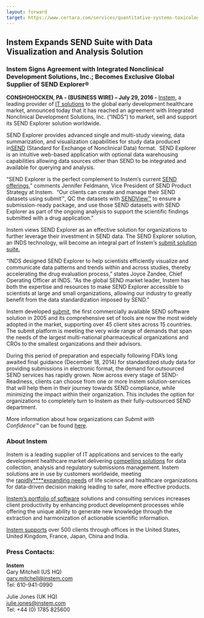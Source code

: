 ```yaml
---
layout: forward
target: https://www.certara.com/services/quantitative-systems-toxicology-safety/
--- 
```


Instem Expands SEND Suite with Data Visualization and Analysis Solution
-----------------------------------------------------------------------

### Instem Signs Agreement with Integrated Nonclinical Development Solutions, Inc.; Becomes Exclusive Global Supplier of SEND Explorer®

**CONSHOHOCKEN, PA - (BUSINESS WIRE) – July 29, 2016 -**
[Instem](http://www.instem.com/), a leading provider
of<span class="Apple-converted-space"> </span>[IT
solutions](http://www.instem.com/solutions)<span class="Apple-converted-space"> </span>to
the global early development healthcare market, announced today that it
has reached an agreement with Integrated Nonclinical Development
Solutions, Inc. (“INDS”) to market, sell and support its SEND Explorer
solution worldwide.

SEND Explorer provides advanced single and multi-study viewing, data
summarization, and visualization capabilities for study data produced
in[SEND](http://www.instem.com/industries/send.php)<span class="Apple-converted-space"> </span>(Standard
for Exchange of Nonclinical Data) format.  SEND Explorer is an intuitive
web-based application with optional data warehousing capabilities
allowing data sources other than SEND to be integrated and available for
querying and analysis.  

“SEND Explorer is the perfect complement to Instem’s
current<span class="Apple-converted-space"> </span>[SEND
offerings](http://www.instem.com/solutions/submit/index.php),” comments
Jennifer Feldmann, Vice President of SEND Product Strategy at Instem. 
“Our clients can create and manage their SEND datasets using submit™, QC
the datasets
with<span class="Apple-converted-space"> </span>[SENDView™](http://www.instem.com/solutions/sendview/)<span class="Apple-converted-space"> </span>to
ensure a submission-ready package, and use those SEND datasets with SEND
Explorer as part of the ongoing analysis to support the scientific
findings submitted with a drug application.”

Instem views SEND Explorer as an effective solution for organizations to
further leverage their investment in SEND data. The SEND Explorer
solution, an INDS technology, will become an integral part of
Instem’s<span class="Apple-converted-space"> </span>[submit solution
suite.](http://www.instem.com/solutions/submit/index.php)

“INDS designed SEND Explorer to help scientists efficiently visualize
and communicate data patterns and trends within and across studies,
thereby accelerating the drug evaluation process,” states Joyce Zandee,
Chief Operating Officer at INDS. “As the global SEND market leader,
Instem has both the expertise and resources to make SEND Explorer
accessible to scientists at large and small organizations, allowing our
industry to greatly benefit from the data standardization imposed by
SEND.”

Instem
developed<span class="Apple-converted-space"> </span>[submit](http://www.instem.com/solutions/submit/),
the first commercially available SEND software solution in 2005 and its
comprehensive set of tools are now the most widely adopted in the
market, supporting over 45 client sites across 15 countries. The submit
platform is meeting the very wide range of demands that span the needs
of the largest multi-national pharmaceutical organizations and CROs to
the smallest organizations and their advisors.

During this period of preparation and especially following FDA’s long
awaited final guidance (December 18, 2014) for standardized study data
for providing submissions in electronic format, the demand for
outsourced SEND services has rapidly grown. Now across every stage of
SEND-Readiness, clients can choose from one or more Instem
solution-services that will help them in their journey towards SEND
compliance, while minimizing the impact within their organization. This
includes the option for organizations to completely turn to Instem as
their fully-outsourced SEND department.

More information about how organizations
can<span class="Apple-converted-space"> </span>*Submit with
Confidence™*<span class="Apple-converted-space"> </span>can be
found<span class="Apple-converted-space"> </span>[here](http://www.instem.com/industries/send.php).

### About Instem

Instem is a leading supplier of IT applications and services to the
early development healthcare market
delivering<span class="Apple-converted-space"> </span>[compelling
solutions](http://www.instem.com/solutions/)<span class="Apple-converted-space"> </span>for
data collection, analysis and regulatory submissions management. Instem
solutions are in use by customers worldwide, meeting
the<span class="Apple-converted-space"> </span>[rapidly\*\*\*\*expanding
needs](http://www.instem.com/about/what-we-do.php)<span class="Apple-converted-space"> </span>of
life science and healthcare organizations for data-driven decision
making leading to safer, more effective products.

[Instem’s portfolio of
software](http://www.instem.com/products/)<span class="Apple-converted-space"> </span>solutions
and consulting services increases client productivity by enhancing
product development processes while offering the unique ability to
generate new knowledge through the extraction and harmonization of
actionable scientific information.

[Instem
supports](http://www.instem.com/about/instem-worldwide.php)<span class="Apple-converted-space"> </span>over
500 clients through offices in the United States, United Kingdom,
France, Japan, China and India.

### Press Contacts:

**Instem**  
Gary Mitchell (US HQ)  
<gary.mitchell@instem.com>   
Tel: 610-941-0990

Julie Jones (UK HQ)   
<julie.jones@instem.com>   
Tel: +44 (0) 1785 825600
